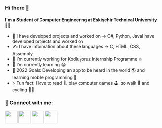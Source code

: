 ### Hi there 👋

#### I'm a Student of Computer Engineering at Eskişehir Technical University 👨‍🎓
- 🚀 I have developed projects and worked on -> C#, Python, JavaI have developed projects and worked on
- ✍ I have information about these languages -> C, HTML, CSS, Assembly
- 🔭 I’m currently working for Kodluyoruz Internship Programme 🔥
- 🌱 I’m currently learning 😂
- 🥅 2022 Goals: Developing an app to be heard in the world 🌎 and learning mobile programming 🤖
- ⚡ Fun fact: I love to read 📘, play computer games 🕹️, go walk 🚶 and cycling 🚴‍♀️

### 📩 Connect with me:

[<img align="left" width="40" src="https://img.icons8.com/stickers/344/linkedin-circled.svg" />][linkedin]
[<img align="left" width="40" src="https://img.icons8.com/windows/344/hackerrank.svg" />][hackerrank]
[<img align="left" width="40" src="https://img.icons8.com/plasticine/344/instagram-new--v2.svg" />][instagram]
[<img align="left" width="40" src="https://img.icons8.com/doodle/344/ms-outlook.svg" />][outlook]


[linkedin]: https://www.linkedin.com/in/emrecanoner/
[instagram]: https://www.instagram.com/emrecanonercom
[hackerrank]: hackerrank.com/emrecanoner
[outlook]: mailto:emrecanoner@outlook.com
<br />
<!--
**emrecanoner/emrecanoner** is a ✨ _special_ ✨ repository because its `README.md` (this file) appears on your GitHub profile.

Here are some ideas to get you started:

- 🔭 I’m currently working on ...
- 🌱 I’m currently learning ...
- 👯 I’m looking to collaborate on ...
- 🤔 I’m looking for help with ...
- 💬 Ask me about ...
- 📫 How to reach me: ...
- 😄 Pronouns: ...
- ⚡ Fun fact: ...
-->
